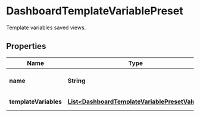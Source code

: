 

# DashboardTemplateVariablePreset

Template variables saved views.

## Properties

Name | Type | Description | Notes
------------ | ------------- | ------------- | -------------
**name** | **String** | The name of the variable. |  [optional]
**templateVariables** | [**List&lt;DashboardTemplateVariablePresetValue&gt;**](DashboardTemplateVariablePresetValue.md) | List of variables. |  [optional]



